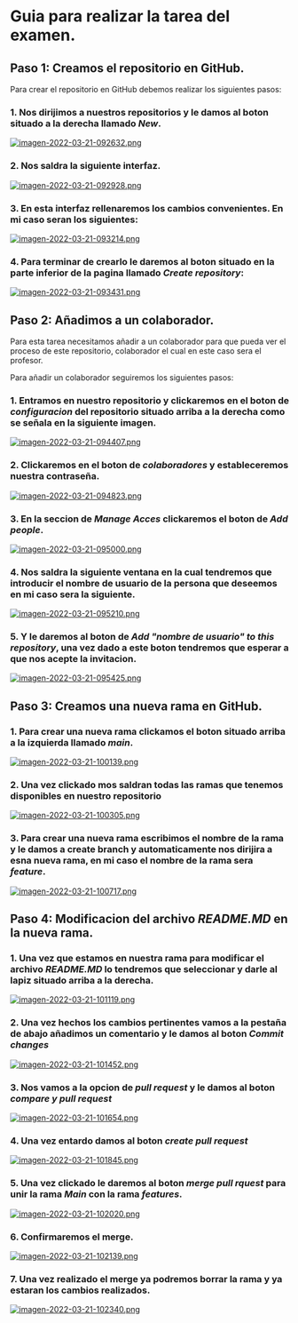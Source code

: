 # Guia para realizar la tarea del examen.

## Paso 1: Creamos el repositorio en GitHub.
Para crear el repositorio en GitHub debemos realizar los siguientes pasos:

### 1. Nos dirijimos a nuestros repositorios y le damos al boton situado a la derecha llamado *New*.

[![imagen-2022-03-21-092632.png](https://i.postimg.cc/Qt3pBtKZ/imagen-2022-03-21-092632.png)](https://postimg.cc/v101kGv0)

### 2. Nos saldra la siguiente interfaz.

[![imagen-2022-03-21-092928.png](https://i.postimg.cc/kgwQV9F2/imagen-2022-03-21-092928.png)](https://postimg.cc/qNhhYPFr)

### 3. En esta interfaz rellenaremos los cambios convenientes. En mi caso seran los siguientes:

[![imagen-2022-03-21-093214.png](https://i.postimg.cc/N05dB5qs/imagen-2022-03-21-093214.png)](https://postimg.cc/sBCYJfgq)

### 4. Para terminar de crearlo le daremos al boton situado en la parte inferior de la pagina llamado *Create repository*:

[![imagen-2022-03-21-093431.png](https://i.postimg.cc/05cKdZK4/imagen-2022-03-21-093431.png)](https://postimg.cc/nM9Ln4kK)

## Paso 2: Añadimos a un colaborador.
Para esta tarea necesitamos añadir a un colaborador para que pueda ver el proceso de este repositorio, colaborador el cual en este caso sera el profesor. 

Para añadir un colaborador seguiremos los siguientes pasos:

### 1. Entramos en nuestro repositorio y clickaremos en el boton de *configuracion* del repositorio situado arriba a la derecha como se señala en la siguiente imagen.

[![imagen-2022-03-21-094407.png](https://i.postimg.cc/gjxfBmmj/imagen-2022-03-21-094407.png)](https://postimg.cc/BPGYjW8f)

### 2. Clickaremos en el boton de *colaboradores* y estableceremos nuestra contraseña.

[![imagen-2022-03-21-094823.png](https://i.postimg.cc/d1GjnfTd/imagen-2022-03-21-094823.png)](https://postimg.cc/KkvT8Jfv)

### 3. En la seccion de _Manage Acces_ clickaremos el boton de *Add people*.

[![imagen-2022-03-21-095000.png](https://i.postimg.cc/25bsjCPD/imagen-2022-03-21-095000.png)](https://postimg.cc/rdTnQ2Vn)

### 4. Nos saldra la siguiente ventana en la cual tendremos que introducir el nombre de usuario de la persona que deseemos en mi caso sera la siguiente.

[![imagen-2022-03-21-095210.png](https://i.postimg.cc/y6LH76dD/imagen-2022-03-21-095210.png)](https://postimg.cc/mh1qws74)

### 5. Y le daremos al boton de *Add "nombre de usuario" to this repository*, una vez dado a este boton tendremos que esperar a que nos acepte la invitacion.

[![imagen-2022-03-21-095425.png](https://i.postimg.cc/13hPjCXB/imagen-2022-03-21-095425.png)](https://postimg.cc/2VwPqx4L)

## Paso 3: Creamos una nueva rama en GitHub.

### 1. Para crear una nueva rama clickamos el boton situado arriba a la izquierda llamado *main*.

[![imagen-2022-03-21-100139.png](https://i.postimg.cc/MKXNmyYD/imagen-2022-03-21-100139.png)](https://postimg.cc/3d5tK0V4)

### 2. Una vez clickado mos saldran todas las ramas que tenemos disponibles en nuestro repositorio

[![imagen-2022-03-21-100305.png](https://i.postimg.cc/KvgQYQNd/imagen-2022-03-21-100305.png)](https://postimg.cc/yks0Qm2P)

### 3. Para crear una nueva rama escribimos el nombre de la rama y le damos a create branch y automaticamente nos dirijira a esna nueva rama, en mi caso el nombre de la rama sera _feature_.

[![imagen-2022-03-21-100717.png](https://i.postimg.cc/zvmBJJpb/imagen-2022-03-21-100717.png)](https://postimg.cc/7GVD9rFw)

## Paso 4: Modificacion del archivo _README.MD_ en la nueva rama.

### 1. Una vez que estamos en nuestra rama para modificar el archivo _README.MD_ lo tendremos que seleccionar y darle al lapiz situado arriba a la derecha.

[![imagen-2022-03-21-101119.png](https://i.postimg.cc/Cxd9hb2t/imagen-2022-03-21-101119.png)](https://postimg.cc/87QZwfNB)

### 2. Una vez hechos los cambios pertinentes vamos a la pestaña de abajo añadimos un comentario y le damos al boton *Commit changes*

[![imagen-2022-03-21-101452.png](https://i.postimg.cc/xdGvW1QC/imagen-2022-03-21-101452.png)](https://postimg.cc/FfRkSm75)

### 3. Nos vamos a la opcion de *pull request* y le damos al boton *compare y pull request*

[![imagen-2022-03-21-101654.png](https://i.postimg.cc/tJbWD0w6/imagen-2022-03-21-101654.png)](https://postimg.cc/Kk91vWZc)

### 4. Una vez entardo damos al boton *create pull request*

[![imagen-2022-03-21-101845.png](https://i.postimg.cc/8CDG1t2H/imagen-2022-03-21-101845.png)](https://postimg.cc/87y94BPJ)

### 5. Una vez clickado le daremos al boton *merge pull rquest* para unir la rama _Main_ con la rama _features_.

[![imagen-2022-03-21-102020.png](https://i.postimg.cc/MHZbq25S/imagen-2022-03-21-102020.png)](https://postimg.cc/62SGfPFj)

### 6. Confirmaremos el merge.

[![imagen-2022-03-21-102139.png](https://i.postimg.cc/YCQ4nDNf/imagen-2022-03-21-102139.png)](https://postimg.cc/ZWKK0cMC)

### 7. Una vez realizado el merge ya podremos borrar la rama y ya estaran los cambios realizados.

[![imagen-2022-03-21-102340.png](https://i.postimg.cc/XqwJHpdN/imagen-2022-03-21-102340.png)](https://postimg.cc/JHzMt7pS)





